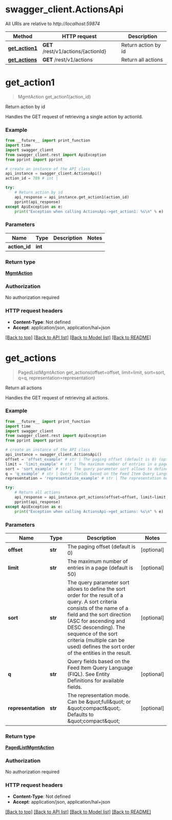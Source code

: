 # swagger_client.ActionsApi

All URIs are relative to *http://localhost:59874*

Method | HTTP request | Description
------------- | ------------- | -------------
[**get_action1**](ActionsApi.md#get_action1) | **GET** /rest/v1/actions/{actionId} | Return action by id
[**get_actions**](ActionsApi.md#get_actions) | **GET** /rest/v1/actions | Return all actions

# **get_action1**
> MgmtAction get_action1(action_id)

Return action by id

Handles the GET request of retrieving a single action by actionId.

### Example
```python
from __future__ import print_function
import time
import swagger_client
from swagger_client.rest import ApiException
from pprint import pprint

# create an instance of the API class
api_instance = swagger_client.ActionsApi()
action_id = 789 # int | 

try:
    # Return action by id
    api_response = api_instance.get_action1(action_id)
    pprint(api_response)
except ApiException as e:
    print("Exception when calling ActionsApi->get_action1: %s\n" % e)
```

### Parameters

Name | Type | Description  | Notes
------------- | ------------- | ------------- | -------------
 **action_id** | **int**|  | 

### Return type

[**MgmtAction**](MgmtAction.md)

### Authorization

No authorization required

### HTTP request headers

 - **Content-Type**: Not defined
 - **Accept**: application/json, application/hal+json

[[Back to top]](#) [[Back to API list]](../README.md#documentation-for-api-endpoints) [[Back to Model list]](../README.md#documentation-for-models) [[Back to README]](../README.md)

# **get_actions**
> PagedListMgmtAction get_actions(offset=offset, limit=limit, sort=sort, q=q, representation=representation)

Return all actions

Handles the GET request of retrieving all actions.

### Example
```python
from __future__ import print_function
import time
import swagger_client
from swagger_client.rest import ApiException
from pprint import pprint

# create an instance of the API class
api_instance = swagger_client.ActionsApi()
offset = 'offset_example' # str | The paging offset (default is 0) (optional)
limit = 'limit_example' # str | The maximum number of entries in a page (default is 50) (optional)
sort = 'sort_example' # str | The query parameter sort allows to define the sort order for the result of a query. A sort criteria consists of the name of a field and the sort direction (ASC for ascending and DESC descending). The sequence of the sort criteria (multiple can be used) defines the sort order of the entities in the result. (optional)
q = 'q_example' # str | Query fields based on the Feed Item Query Language (FIQL). See Entity Definitions for available fields. (optional)
representation = 'representation_example' # str | The representation mode. Can be \"full\" or \"compact\". Defaults to \"compact\"  (optional)

try:
    # Return all actions
    api_response = api_instance.get_actions(offset=offset, limit=limit, sort=sort, q=q, representation=representation)
    pprint(api_response)
except ApiException as e:
    print("Exception when calling ActionsApi->get_actions: %s\n" % e)
```

### Parameters

Name | Type | Description  | Notes
------------- | ------------- | ------------- | -------------
 **offset** | **str**| The paging offset (default is 0) | [optional] 
 **limit** | **str**| The maximum number of entries in a page (default is 50) | [optional] 
 **sort** | **str**| The query parameter sort allows to define the sort order for the result of a query. A sort criteria consists of the name of a field and the sort direction (ASC for ascending and DESC descending). The sequence of the sort criteria (multiple can be used) defines the sort order of the entities in the result. | [optional] 
 **q** | **str**| Query fields based on the Feed Item Query Language (FIQL). See Entity Definitions for available fields. | [optional] 
 **representation** | **str**| The representation mode. Can be \&quot;full\&quot; or \&quot;compact\&quot;. Defaults to \&quot;compact\&quot;  | [optional] 

### Return type

[**PagedListMgmtAction**](PagedListMgmtAction.md)

### Authorization

No authorization required

### HTTP request headers

 - **Content-Type**: Not defined
 - **Accept**: application/json, application/hal+json

[[Back to top]](#) [[Back to API list]](../README.md#documentation-for-api-endpoints) [[Back to Model list]](../README.md#documentation-for-models) [[Back to README]](../README.md)

